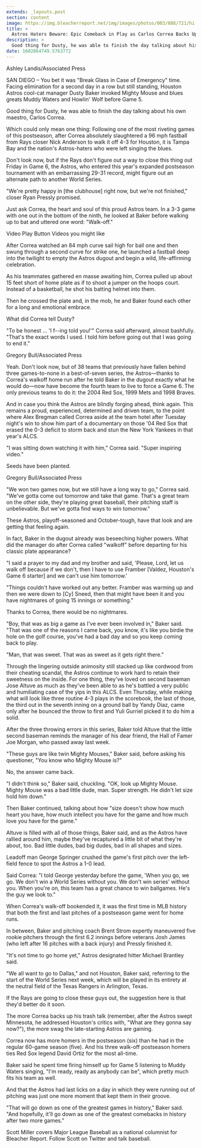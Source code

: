 ```yaml
--- 
extends: _layouts.post 
section: content 
image: https://img.bleacherreport.net/img/images/photos/003/888/721/hi-res-1711669ebe9310fd0992d4a59b59601b_crop_exact.jpg?w=1200&h=1200&q=75 
title: > 
  Astros Haters Beware: Epic Comeback in Play as Carlos Correa Backs Up Trash-Talk 
description: > 
  Good thing for Dusty, he was able to finish the day talking about his own maestro, Carlos Correa.Just ask Correa, the heart and soul of this proud Astros team.After the three throwing errors in this series, Baker told Altuve that the little second baseman reminds the manager of his dear friend, the Hall of Famer Joe Morgan, who passed away last week.We don't win series' without you.When Correa's walk-off bookended it, it was the first time in MLB history that both the first and last pitches of a postseason game went for home runs. 
date: 1602864749.5763772 
--- 
```

Ashley Landis/Associated Press

SAN DIEGO – You bet it was "Break Glass in Case of Emergency" time. Facing elimination for a second day in a row but still standing, Houston Astros cool-cat manager Dusty Baker invoked Mighty Mouse and blues greats Muddy Waters and Howlin' Wolf before Game 5.

Good thing for Dusty, he was able to finish the day talking about his own maestro, Carlos Correa.

Which could only mean one thing: Following one of the most riveting games of this postseason, after Correa absolutely slaughtered a 96 mph fastball from Rays closer Nick Anderson to walk it off 4-3 for Houston, it is Tampa Bay and the nation's Astros-haters who were left singing the blues.

Don't look now, but if the Rays don't figure out a way to close this thing out Friday in Game 6, the Astros, who entered this year's expanded postseason tournament with an embarrassing 29-31 record, might figure out an alternate path to another World Series.

"We're pretty happy in [the clubhouse] right now, but we're not finished," closer Ryan Pressly promised.

Just ask Correa, the heart and soul of this proud Astros team. In a 3-3 game with one out in the bottom of the ninth, he looked at Baker before walking up to bat and uttered one word: "Walk-off."

Video Play Button Videos you might like

After Correa watched an 84 mph curve sail high for ball one and then swung through a second curve for strike one, he launched a fastball deep into the twilight to empty the Astros dugout and begin a wild, life-affirming celebration.

As his teammates gathered en masse awaiting him, Correa pulled up about 15 feet short of home plate as if to shoot a jumper on the hoops court. Instead of a basketball, he shot his batting helmet into them.

Then he crossed the plate and, in the mob, he and Baker found each other for a long and emotional embrace.

What did Correa tell Dusty?

"To be honest … 'I f--ing told you!'" Correa said afterward, almost bashfully. "That's the exact words I used. I told him before going out that I was going to end it."

Gregory Bull/Associated Press

Yeah. Don't look now, but of 38 teams that previously have fallen behind three games-to-none in a best-of-seven series, the Astros—thanks to Correa's walkoff home run after he told Baker in the dugout exactly what he would do—now have become the fourth team to live to force a Game 6. The only previous teams to do it: the 2004 Red Sox, 1999 Mets and 1998 Braves.

And in case you think the Astros are blindly forging ahead, think again. This remains a proud, experienced, determined and driven team, to the point where Alex Bregman called Correa aside at the team hotel after Tuesday night's win to show him part of a documentary on those '04 Red Sox that erased the 0-3 deficit to storm back and stun the New York Yankees in that year's ALCS.

"I was sitting down watching it with him," Correa said. "Super inspiring video."

Seeds have been planted.

Gregory Bull/Associated Press

"We won two games now, but we still have a long way to go," Correa said. "We've gotta come out tomorrow and take that game. That's a great team on the other side, they're playing great baseball, their pitching staff is unbelievable. But we've gotta find ways to win tomorrow."

These Astros, playoff-seasoned and October-tough, have that look and are getting that feeling again.

In fact, Baker in the dugout already was beseeching higher powers. What did the manager do after Correa called "walkoff" before departing for his classic plate appearance?

"I said a prayer to my dad and my brother and said, 'Please, Lord, let us walk off because if we don't, then I have to use Framber [Valdez, Houston's Game 6 starter] and we can't use him tomorrow.'

"Things couldn't have worked out any better. Framber was warming up and then we were down to [Cy] Sneed, then that might have been it and you have nightmares of going 15 innings or something."

Thanks to Correa, there would be no nightmares.

"Boy, that was as big a game as I've ever been involved in," Baker said. "That was one of the reasons I came back, you know, it's like you birdie the hole on the golf course, you've had a bad day and so you keep coming back to play.

"Man, that was sweet. That was as sweet as it gets right there."

Through the lingering outside animosity still stacked up like cordwood from their cheating scandal, the Astros continue to work hard to retain their sweetness on the inside. For one thing, they've loved on second baseman Jose Altuve as much as they've been able to as he's battled a very public and humiliating case of the yips in this ALCS. Even Thursday, while making what will look like three routine 4-3 plays in the scorebook, the last of those, the third out in the seventh inning on a ground ball by Yandy Diaz, came only after he bounced the throw to first and Yuli Gurriel picked it to do him a solid.

After the three throwing errors in this series, Baker told Altuve that the little second baseman reminds the manager of his dear friend, the Hall of Famer Joe Morgan, who passed away last week.

"These guys are like twin Mighty Mouses," Baker said, before asking his questioner, "You know who Mighty Mouse is?"

No, the answer came back.

"I didn't think so," Baker said, chuckling. "OK, look up Mighty Mouse. Mighty Mouse was a bad little dude, man. Super strength. He didn't let size hold him down."

Then Baker continued, talking about how "size doesn't show how much heart you have, how much intellect you have for the game and how much love you have for the game."

Altuve is filled with all of those things, Baker said, and as the Astros have rallied around him, maybe they've recaptured a little bit of what they're about, too. Bad little dudes, bad big dudes, bad in all shapes and sizes.

Leadoff man George Springer crushed the game's first pitch over the left-field fence to spot the Astros a 1-0 lead.

Said Correa: "I told George yesterday before the game, 'When you go, we go. We don't win a World Series without you. We don't win series' without you. When you're on, this team has a great chance to win ballgames. He's the guy we look to."

When Correa's walk-off bookended it, it was the first time in MLB history that both the first and last pitches of a postseason game went for home runs.

In between, Baker and pitching coach Brent Strom expertly maneuvered five rookie pitchers through the first 6.2 innings before veterans Josh James (who left after 16 pitches with a back injury) and Pressly finished it.

"It's not time to go home yet," Astros designated hitter Michael Brantley said.

"We all want to go to Dallas," and not Houston, Baker said, referring to the start of the World Series next week, which will be played in its entirety at the neutral field of the Texas Rangers in Arlington, Texas.

If the Rays are going to close these guys out, the suggestion here is that they'd better do it soon.

The more Correa backs up his trash talk (remember, after the Astros swept Minnesota, he addressed Houston's critics with, "What are they gonna say now?"), the more swag the late-starting Astros are gaining.

Correa now has more homers in the postseason (six) than he had in the regular 60-game season (five). And his three walk-off postseason homers ties Red Sox legend David Ortiz for the most all-time.

Baker said he spent time firing himself up for Game 5 listening to Muddy Waters singing, "I'm ready, ready as anybody can be", which pretty much fits his team as well.

And that the Astros had last licks on a day in which they were running out of pitching was just one more moment that kept them in their groove.

"That will go down as one of the greatest games in history," Baker said. "And hopefully, it'll go down as one of the greatest comebacks in history after two more games."

Scott Miller covers Major League Baseball as a national columnist for Bleacher Report. Follow Scott on Twitter and talk baseball.